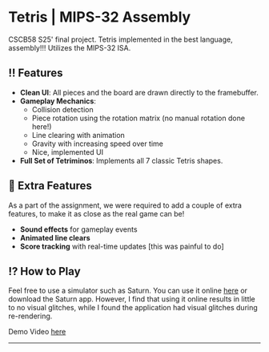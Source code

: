# Tetris | MIPS-32 Assembly
CSCB58 S25' final project. Tetris implemented in the best language, assembly!!! Utilizes the MIPS-32 ISA. 

## ‼️ Features

* **Clean UI**: All pieces and the board are drawn directly to the framebuffer.
* **Gameplay Mechanics**:
  * Collision detection
  * Piece rotation using the rotation matrix (no manual rotation done here!)
  * Line clearing with animation
  * Gravity with increasing speed over time
  * Nice, implemented UI
* **Full Set of Tetriminos**: Implements all 7 classic Tetris shapes.

## 💫 Extra Features

As a part of the assignment, we were required to add a couple of extra features, to make it as close as the real game can be! 

* **Sound effects** for gameplay events
* **Animated line clears**
* **Score tracking** with real-time updates [this was painful to do]  

## ⁉️ How to Play

Feel free to use a simulator such as Saturn. You can use it online [here](https://1whatleytay.github.io/saturn) or download the Saturn app. However, I find that using it online results in little to no visual glitches, while I found the application had visual glitches during re-rendering. 

Demo Video [here](https://youtu.be/prbFt9lTNss)

---
